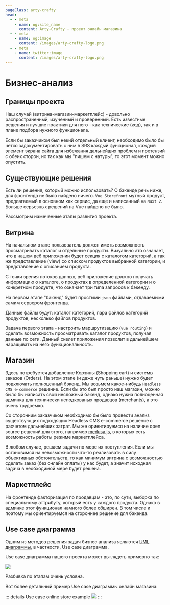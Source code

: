 ```yaml
---
pageClass: arty-crafty
head:
  - - meta
    - name: og:site_name
      content: Arty-Crafty - проект онлайн магазина
  - - meta
    - name: og:image
      content: /images/arty-crafty-logo.png
  - - meta
    - name: twitter:image
      content: /images/arty-crafty-logo.png
---
```


# Бизнес-анализ

## Границы проекта

Наш случай (витрина-магазин-маркетплейс) - довольно распространенный, изученный и проверенный. Есть известные решения и лучшие практики для него - как технические (код), так и в плане подбора нужного функционала.

Если бы заказчиком был некий отдельный клиент, необходимо было бы четко задокументировать с ним в SRS каждый функционал, каждый элемент экрана сайта для избежания дальнейших проблем и претензий с обеих сторон, но так как мы "пишем с натуры", то этот момент можно опустить.

## Существующие решения

Есть ли решения, который можно использовать? О бэкенде речь ниже, для фронтенда не было найдено ничего. `Vue Storefront` мутный продукт, предлагаемый в основном как сервис, да еще и написанный на `Nuxt 2`. Больше серьезных решений на Vue найдено не было.

Рассмотрим намеченные этапы развития проекта.

## Витрина

На начальном этапе пользователь должен иметь возможность просматривать каталог и отдельные продукты. Визуально это означает, что в нашем веб приложении будет секция с каталогом категорий, а так же представление (view) со списком продуктов выбранной категории, и представление с описанием продукта.

С точки зрения потоков данных, веб приложение должно получать информацию о каталоге, о продуктах в определенной категории и о конкретном продукте, что означает три типа запросов к бэкенду.

На первом этапе "бэкенд" будет простыми `json` файлами, отдаваемыми самим сервером фронтенда.

Данные файлы будут: каталог категорий, пара файлов категорий продуктов, несколько файлов продуктов.

Задача первого этапа - настроить маршрутизацию (`vue routing`) и сделать возможность просматривать каталог продуктов, получая данные по сети. Данный скелет приложения позволит в дальнейшем наращивать на него функциональность.

## Магазин

Здесь потребуется добавление Корзины (Shopping cart) и системы заказов (Orders). На этом этапе (и даже чуть раньше) нужно будет подключать полноценный бэкенд. Мы возьмем какое-нибудь `Headless CMS e-commerce` решение. Если бы это был просто наш магазин, можно было бы написать свой несложный бэкенд, однако нужна полноценная админка для технически неподкованых продавцов (merchants), а это очень трудоемко.

Со сторонним заказчиком необходимо бы было провести анализ существующих подходящих Headless CMS e-commerce решение с расчетом дальнейших затрат. Мы же ориентируемся на наличие open source решений для этого, например [medusa.js](https://medusajs.com/), в которых есть возможность работы режиме маркетплейса.

В любом случае, решаем задачи по мере их поступления. Если мы остановимся на невозможности что-то реализовать в силу объективных обстоятельств, то как минимум витрина с возможностью сделать заказ (без онлайн оплаты) у нас будет, а значит исходная задача в необходимой мере будет решена.

## Маркетплейс

На фронтенде факторизация по продавцам - это, по сути, выборка по специальному аттрибуту, который есть у каждого продукта. Однако в админке этот функционал намного более обширен. В том числе и поэтому мы ориентируемся на стороннее решение для бэкенда.

## Use case диаграмма

Одним из методов решения задач бизнес анализа являются [UML диаграммы](https://habr.com/ru/articles/738428/), в частности, Use case диаграмма.

Use case диаграмма нашего проекта может выглядеть примерно так:

![](/ru/arty-crafty/assets/images/use-case.png)

Разбивка по этапам очень условна.

Вот более детальный пример Use case диаграммы онлайн магазина:

::: details Use case online store example
![](/ru/arty-crafty/assets/images/use-case-online-shopping-example.jpg)
:::
